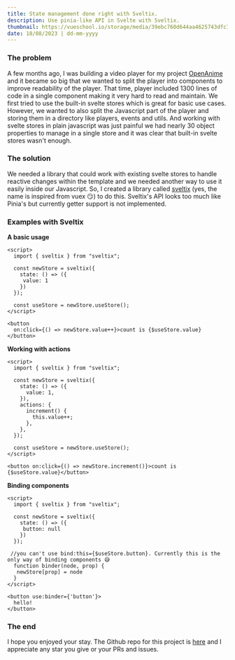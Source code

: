 ```yaml
---
title: State management done right with Sveltix.
description: Use pinia-like API in Svelte with Sveltix.
thumbnail: https://vueschool.io/storage/media/39ebc760d644aa4625743dfc727ff737/pinia-the-enjoyable-vue-store.jpg
date: 18/08/2023 | dd-mm-yyyy
---
```


### The problem

A few months ago, I was building a video player for my project [OpenAnime](https://openani.me) and it became so big that we wanted to split the player into components to improve readability of the player. That time, player included 1300 lines of code in a single component making it very hard to read and maintain. We first tried to use the built-in svelte stores which is great for basic use cases. However, we wanted to also split the Javascript part of the player and storing them in a directory like players, events and utils. And working with svelte stores in plain javascript was just painful we had nearly 30 object properties to manage in a single store and it was clear that built-in svelte stores wasn't enough.

### The solution

We needed a library that could work with existing svelte stores to handle reactive changes within the template and we needed another way to use it easily inside our Javascript. So, I created a library called [sveltix](https://github.com/spongebed81/sveltix) (yes, the name is inspired from vuex 😏) to do this. Sveltix's API looks too much like Pinia's but currently getter support is not implemented.

### Examples with Sveltix

**A basic usage**

```svelte
<script>
  import { sveltix } from "sveltix";

  const newStore = sveltix({
    state: () => ({
     value: 1
    })
  });

  const useStore = newStore.useStore();
</script>

<button
  on:click={() => newStore.value++}>count is {$useStore.value}
</button>
```

**Working with actions**

```svelte
<script>
  import { sveltix } from "sveltix";

  const newStore = sveltix({
    state: () => ({
      value: 1,
    }),
    actions: {
      increment() {
        this.value++;
      },
    },
  });

  const useStore = newStore.useStore();
</script>

<button on:click={() => newStore.increment()}>count is {$useStore.value}</button>
```

**Binding components**

```svelte
<script>
  import { sveltix } from "sveltix";

  const newStore = sveltix({
    state: () => ({
     button: null
    })
  });

 //you can't use bind:this={$useStore.button}. Currently this is the only way of binding components 😅
  function binder(node, prop) {
   newStore[prop] = node
  }
</script>

<button use:binder={'button'}>
  hello!
</button>
```

### The end

I hope you enjoyed your stay. The Github repo for this project is [here](https://github.com/spongebed81/sveltix) and I appreciate any star you give or your PRs and issues.
